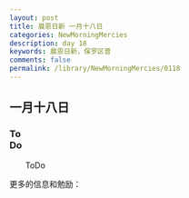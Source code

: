 ```yaml
---
layout: post
title: 晨恩日新 一月十八日
categories: NewMorningMercies
description: day 18
keywords: 晨恩日新，保罗区普
comments: false
permalink: /library/NewMorningMercies/0118
---
```


## 一月十八日

### To <br> Do

&emsp;&emsp;ToDo

更多的信息和勉励：[]()
